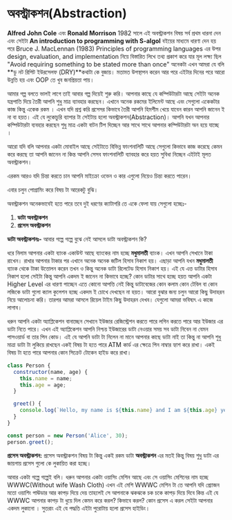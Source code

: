 # অবস্ট্রাকশন(Abstraction)

**Alfred John Cole** এবং **Ronald Morrison** 1982 সালে এই অবস্ট্রাকশন বিষয় সর্ব প্রথম ধারনা দেন এবং সেইটা **An introduction to programming with S-algol** বইয়ের মাধ্যমে ধারণা দেন হয় পরে Bruce J. MacLennan (1983) Principles of programming languages এর উপর design, evaluation, and implementation নিয়ে বিস্তারিত লিখে তথ্য প্রকাশ করে যার মূল লক্ষ্য ছিল "Avoid requiring something to be stated more than once" অনেকটা এখন আমরা যে বলি **ডু নট রিপিট ইউরসেলফ (DRY)**কথাটা কে বুজায়। মতামত উপস্থাপন করেন আর পরে এইটার দিনের পরে আরো উন্নতি হয় এবং OOP তে খুব জনপ্রিয়তা পায়।&#x20;

আমার গল্প বলতে ভালই লাগে তাই আবার গল্প দিয়েই শুরু করি। আপনার কাছে যে কম্পিউটারটা আছে সেইটা অনেক যন্ত্রপাতি দিয়ে তৈরী আপনি শুধু মাত্র ব্যাবহার করছেন। এখানে অনেক রকমের ইলিমেন্ট আছে এবং সেগুলো একেকটার কাজ কিন্তু একেক রকম । এখন যদি প্রশ্ন করি প্রসেসর কিভাবে তৈরী আপনি হিমশীম খেয়ে যাবেন কারন আপনি জানেন ই না বা হয়ত। এই যে লুকোচুরি ব্যাপার টা সেইটায় হলো অবস্ট্রাকশন(Abstraction)। আপনি যখন আপনার কম্পিউটারটা ব্যবহার করছেন শুধু মাত্র একটা বাটন টিপ দিচ্ছেন আর সাথে সাথে আপনার কম্পিউটারটা অন হয়ে যাচ্ছে ।

আরো যদি বলি আপনার একটা মোবাইল আছে সেইটাতে বিভিন্ন ফাংশনালিটি আছে সেগুলো কিভাবে কাজ করেছে কেমন করে করছে তা আপনি জানেন না কিন্ত আপনি সেসব ফাংশনালিটি ব্যাবহার করে হয়ত সুবিধা নিচ্ছেন এইটাই মূলত অবস্ট্রাকশন।&#x20;

এরকম আরও যদি চিন্তা করতে চান আপনি মাইক্রো ওভেন ও কার এগুলো নিয়েও চিন্তা করতে পারেন।

এবার চলুন পোগ্রামিং করে বিষয় টা আরেকটু বুঝি।&#x20;

অবস্ট্রাকশন অনেকভাবেই হতে পারে তবে দুই ধরণের ক্যাটাগরি তে একে ফেলা যায় সেগুলো হচ্ছেঃ-

1. **ডাটা অবস্ট্রাকশন**
2. **প্রসেস অবস্ট্রাকশন**

**ডাটা অবস্ট্রাকশনঃ-** আবার গল্পে গল্পে বুঝে নেই আসলে ডাটা অবস্ট্রাকশন কি?&#x20;

ধরে নিলাম আপনার একটা ব্যাংক একাউন্ট আছে ব্যাংকের নাম হচ্ছে **মধুমালতী** ব্যাংক। এখন আপনি সেখানে টাকা রাখেন। রাখার আপনার টাকার পর এখানে অনেক অনেক জটিল হিসাব নিকাশ হয়। এছাড়া আপনি যখন  **মধুমালতী** ব্যাংক থেকে টাকা উত্তোলন করেন তখন ও কিন্তু অনেক ডাটা রিলেটেড হিসাব নিকাশ হয়। এই যে এত্ত ডাটার হিসাব নিকাশ হলো সেইটা কিন্তু আপনি একদম ই জানেন না কিভাবে হচ্ছে? কোন ডাটার সাথে হচ্ছে হয়ত আপনি একটা Higher Level এর ধারণা পাচ্ছেন এতে কোনো আপত্তি নেই কিন্তু ডাটাবেজের কোন কলাম কোন টেবিল বা কোন লজিকে ডাটা গুলো ক্যাল কুলেশন হচ্ছে একদম ই চোখে দেখছেন না হয়ত। আরো বুঝার জন্য চলুন আরো কিছু উদাহরন নিয়ে আলোচনা করি। তারপর আমরা আসলে রিয়েল টাইম কিছু উদাহরন দেখব। যেগুলো আমরা ভবিষ্যৎ এ কাজে লাগাব।&#x20;

ধরুন আপনি একটা অ্যাপ্লিকেশন বানাচ্ছেন সেখানে ইউজার রেজিস্ট্রেশন করতে পারে লগিন করতে পারে  আর ইউজার এর ডাটা নিতে পারে। এখন এই অ্যাপ্লিকেশন আপনি নিশ্চয় ইউজারের ডাটা নেওয়ার সময় সব ডাটা নিবেন না যেমন পাসওয়ার্ড বা তার পিন কোড। এই যে আপনি ডাটা টা নিলেন না মানে আপনার কাছে ডাটা নাই তা কিন্তু না আপনি শুধু মাত্রা ডাটা টা লুকিয়ে রাখছেন একই বিষয় টা হতে পারে ATM কার্ড এর ক্ষেত্রে পিন নাম্বার হ্যাশ করে রাখা। একই বিষয় টা হতে পারে আপনার কোন সিক্রেট টোকেন হাইড করে রাখা।&#x20;

```javascript
class Person {
  constructor(name, age) {
    this.name = name;
    this.age = age;
  }

  greet() {
    console.log(`Hello, my name is ${this.name} and I am ${this.age} years old.`);
  }
}

const person = new Person('Alice', 30);
person.greet();
```

**প্রসেস অবস্ট্রাকশন:** প্রসেস অবস্ট্রাকশন বিষয় টা কিন্তু একই রকম ডাটা **অবস্ট্রাকশন** এর মতই কিন্তু বিষয় শুধু ডাটা এর জায়গায় প্রসেস গুলো কে লুকায়িত করা হচ্ছে।&#x20;

আবার একটা গল্পে গল্পেই বলি। ধরুন আপনার একটা ওয়াসিং মেশিন আছে এবং সে ওয়াসিং মেশিনের নাম হচ্ছে WWWC(Without wife Wash Cloth) এখন এই মেশি WWWC মেশিন টা তে আপনি যদি প্র্যোজন মতো ওয়াশিং পাঊডার আর কাপড় দিয়ে দেয় তাহলেই সে আপনাকে ঝকঝকে চক চকে কাপড় দিয়ে দিবে কিন্ত এই যে WWWC আপনার কাপড় টা ধুয়ে দিল কেমন করে করল? কিভাবে করল? কোন প্রসেস এ করল সেইটা আপনার একদম লুকানো । সুতরাং এই যে পদ্ধতি এইটা পুরোটায় হলো প্রসেস হাইডিং।&#x20;

